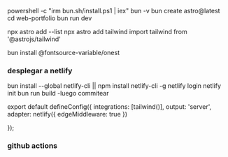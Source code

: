 powershell -c "irm bun.sh/install.ps1 | iex"
bun -v
bun create astro@latest
cd web-portfolio
bun run dev

npx astro add --list
npx astro add tailwind
 import tailwind from '@astrojs/tailwind'

bun install @fontsource-variable/onest


### desplegar a netlify
bun install --global netlify-cli || npm install netlify-cli -g
netlify login
netlify init
bun run build
-luego commitear

export default defineConfig({
  integrations: [tailwind()],
  output: 'server',
  adapter: netlify({
    edgeMiddleware: true
  })
  
});

### github actions